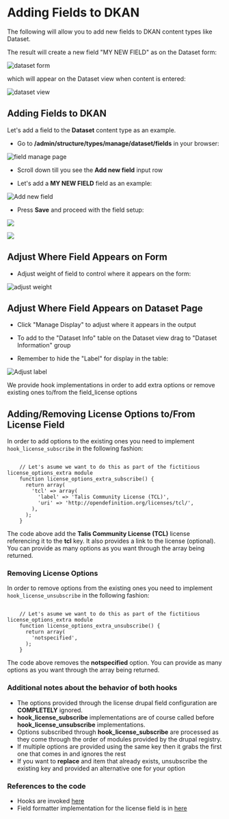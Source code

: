 # Adding Fields to DKAN

The following will allow you to add new fields to DKAN content types like Dataset.

The result will create a new field "MY NEW FIELD" as on the Dataset form:

![dataset form](http://docs.getdkan.com/sites/default/files/Screen%20Shot%202014-10-02%20at%2011.21.18%20AM.png)

which will appear on the Dataset view when content is entered:

![dataset view](http://docs.getdkan.com/sites/default/files/Screen%20Shot%202014-10-02%20at%2011.29.43%20AM.png)

## Adding Fields to DKAN

Let's add a field to the **Dataset** content type as an example.

+ Go to **/admin/structure/types/manage/dataset/fields** in your browser:

![field manage page](http://docs.getdkan.com/sites/default/files/add%20field%20screen.png)

+ Scroll down till you see the **Add new field** input row

+ Let's add a **MY NEW FIELD** field as an example:

![Add new field](http://docs.getdkan.com/sites/default/files/add%20new%20field2.png)

+ Press **Save** and proceed with the field setup:

![](http://docs.getdkan.com/sites/default/files/my%20new%20field%20settings.png)

![](http://docs.getdkan.com/sites/default/files/Screen%20Shot%202014-10-02%20at%2011.44.44%20AM.png)

## Adjust Where Field Appears on Form

+ Adjust weight of field to control where it appears on the form:

![adjust weight](http://docs.getdkan.com/sites/default/files/my%20new%20field%20weight.png)

## Adjust Where Field Appears on Dataset Page

+ Click "Manage Display" to adjust where it appears in the output

+ To add to the "Dataset Info" table on the Dataset view drag to "Dataset Information" group
+ Remember to hide the "Label" for display in the table:

![Adjust label](http://docs.getdkan.com/sites/default/files/my%20new%20field%20table.png)

We provide hook implementations in order to add extra options or remove existing ones to/from the field_license options

## Adding/Removing License Options to/From License Field

In order to add options to the existing ones you need to implement `hook_license_subscribe` in the following fashion:

<code class="php">
    // Let's asume we want to do this as part of the fictitious license_options_extra module
    function license_options_extra_subscribe() {
      return array(
        'tcl' => array(
          'label' => 'Talis Community License (TCL)',
          'uri' => 'http://opendefinition.org/licenses/tcl/',
        ),
      );
    }
</code>

The code above add the **Talis Community License (TCL)** license referencing it to the **tcl** key. It also provides a link to the license (optional). You can provide as many options as you want through the array being returned.

### Removing License Options

In order to remove options from the existing ones you need to implement `hook_license_unsubscribe` in the following fashion:

<code class="php">
    // Let's asume we want to do this as part of the fictitious license_options_extra module
    function license_options_extra_unsubscribe() {
      return array(
        'notspecified',
      );
    }
</code>

The code above removes the **notspecified** option. You can provide as many options as you want through the array being returned.

### Additional notes about the behavior of both hooks

+ The options provided through the license drupal field configuration are **COMPLETELY** ignored. 
+ **hook_license_subscribe** implementations are of course called before **hook_license_unsubscribe** implementations.
+ Options subscribed through **hook_license_subscribe** are processed as they come through the order of modules provided by the drupal registry.
+ If multiple options are provided using the same key then it grabs the first one that comes in and ignores the rest
+ If you want to **replace** and item that already exists, unsubscribe the existing key and provided an alternative one for your option

### References to the code

+ Hooks are invoked [here](https://github.com/NuCivic/dkan_dataset/blob/7.x-1.x/modules/dkan_dataset_content_types/dkan_dataset_content_types.license_field.inc#L22)
+ Field formatter implementation for the license field is in [here](https://github.com/NuCivic/dkan_dataset/blob/7.x-1.x/modules/dkan_dataset_content_types/dkan_dataset_content_types.module#L28)

